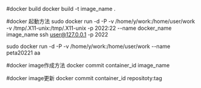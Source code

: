
#docker build
docker build -t image_name .

#docker 起動方法
sudo docker run -d -P -v /home/y/work:/home/user/work -v /tmp/.X11-unix:/tmp/.X11-unix  -p 2022:22 --name docker_name image_name
ssh user@127.0.0.1 -p 2022



sudo docker run -d -P -v /home/y/work:/home/user/work --name peta20221 aa

#docker image作成方法
docker commit container_id image_name


#docker image更新
docker commit container_id repositoty:tag


